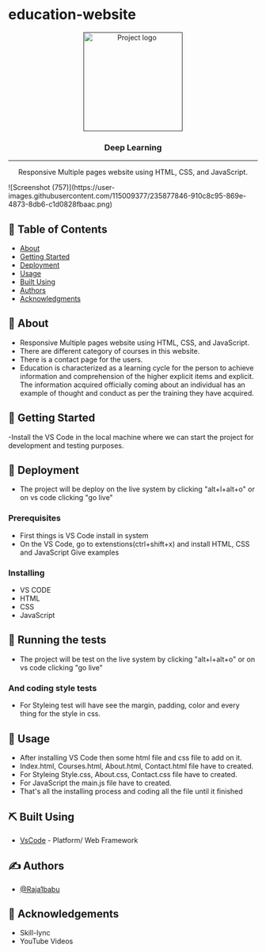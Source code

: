 # education-website
<p align="center">
  <a href="" rel="noopener">
 <img width=200px height=200px src="https://i.imgur.com/6wj0hh6.jpg" alt="Project logo"></a>
</p>

<h3 align="center">Deep Learning</h3>

---

<p align="center"> Responsive Multiple pages website using HTML, CSS, and JavaScript.
    <br> 
</p>
![Screenshot (757)](https://user-images.githubusercontent.com/115009377/235877846-910c8c95-869e-4873-8db6-c1d0828fbaac.png)

## 📝 Table of Contents
- [About](#about)
- [Getting Started](#getting_started)
- [Deployment](#deployment)
- [Usage](#usage)
- [Built Using](#built_using)
- [Authors](#authors)
- [Acknowledgments](#acknowledgement)

## 🧐 About <a name = "about"></a>
- Responsive Multiple pages website using HTML, CSS, and JavaScript.
- There are different category of courses in this website.
- There is a contact page for the users.
- Education is characterized as a learning cycle for the person to achieve information and comprehension of the higher explicit items and explicit. The information acquired officially coming about an individual has an example of thought and conduct as per the training they have acquired.

## 🏁 Getting Started <a name = "getting_started"></a>
-Install the VS Code in the local machine where we can start the project for development and testing purposes.

## 🏁 Deployment <a name = "deployment"></a>
- The project will be deploy on the live system by clicking "alt+l+alt+o"
or on vs code clicking "go live"

### Prerequisites
- First things is VS Code install in system
- On the VS Code, go to extenstions(ctrl+shift+x) and install HTML, CSS and JavaScript 
Give examples

### Installing
- VS CODE
- HTML
- CSS
- JavaScript

## 🔧 Running the tests <a name = "tests"></a>
- The project will be test on the live system by clicking "alt+l+alt+o"
or on vs code clicking "go live"

### And coding style tests
- For Styleing test will have see the margin, padding, color and every thing for the style in css.

## 🎈 Usage <a name="usage"></a>
- After installing VS Code then some html file and css file to add on it.
- Index.html, Courses.html, About.html, Contact.html file have to created.
- For Styleing Style.css, About.css, Contact.css file have to created.
- For JavaScript the main.js file have to created.
- That's all the installing process and coding all the file until it finished

## ⛏️ Built Using <a name = "built_using"></a>
- [VsCode](https://www.VsCode.com/) - Platform/ Web Framework

## ✍️ Authors <a name = "authors"></a>
- [@Raja1babu](https://github.com/Raja1babu)

## 🎉 Acknowledgements <a name = "acknowledgement"></a>
- Skill-lync
- YouTube Videos

